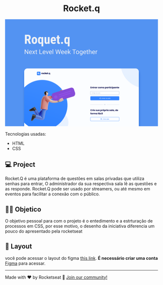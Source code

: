 <h1 align="center">
    Rocket.q
</h1>

<img alt="Rocket.Q" title="Rocket.Q" src="./assets/capa-rocket.png" />

Tecnologias usadas:

- HTML
- CSS

## 💻 Project

Rocket.Q é uma plataforma de questões em salas privadas que utiliza senhas para entrar, O administrador da sua respectiva sala lê as questões e as responde. Rocket.Q pode ser usado por streamers, ou até mesmo em eventos para facilitar a conexão com o público.

## 👨‍🎓 Objetico 

O objetivo pessoal para com o projeto é o entedimento e a estrturação de processos em CSS, por esse motivo, o desenho da iniciativa diferencia um pouco do apresentado pela rocketseat

## 🔖 Layout

você pode acessar o layout do figma [this link](https://www.figma.com/community/file/1009821158959690135). <strong> É necessário criar uma conta </strong> [Figma](https://figma.com) para acessar.


---

Made with ♥ by Rocketseat :wave: [Join our community!](https://discordapp.com/invite/gCRAFhc)
